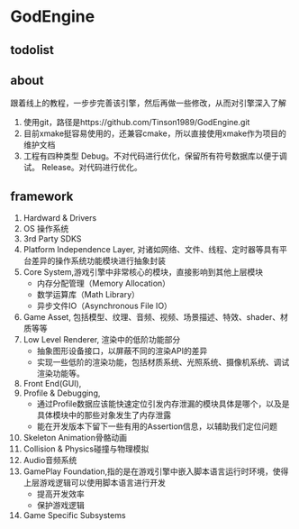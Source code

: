# GodEngine
## todolist


## about
跟着线上的教程，一步步完善该引擎，然后再做一些修改，从而对引擎深入了解
1. 使用git，路径是https://github.com/Tinson1989/GodEngine.git
2. 目前xmake挺容易使用的，还兼容cmake，所以直接使用xmake作为项目的维护文档
3. 工程有四种类型
    Debug。不对代码进行优化，保留所有符号数据库以便于调试。
    Release。对代码进行优化。

## framework
1. Hardward & Drivers
2. OS 操作系统
3. 3rd Party SDKS
4. Platform Independence Layer, 对诸如网络、文件、线程、定时器等具有平台差异的操作系统功能模块进行抽象封装
5. Core System,游戏引擎中非常核心的模块，直接影响到其他上层模块
    - 内存分配管理（Memory Allocation）
    - 数学运算库（Math Library）
    - 异步文件IO（Asynchronous File IO）
6. Game Asset, 包括模型、纹理、音频、视频、场景描述、特效、shader、材质等等
7. Low Level Renderer, 渲染中的低阶功能部分
    - 抽象图形设备接口，以屏蔽不同的渲染API的差异
    - 实现一些低阶的渲染功能，包括材质系统、光照系统、摄像机系统、调试渲染功能等。
8. Front End(GUI), 
9. Profile & Debugging,
    - 通过Profile数据应该能快速定位引发内存泄漏的模块具体是哪个，以及是具体模块中的那些对象发生了内存泄露
    - 能在开发版本下留下一些有用的Assertion信息，以辅助我们定位问题
10. Skeleton Animation骨骼动画
11. Collision & Physics碰撞与物理模拟
12. Audio音频系统
13. GamePlay Foundation,指的是在游戏引擎中嵌入脚本语言运行时环境，使得上层游戏逻辑可以使用脚本语言进行开发
    - 提高开发效率
    - 保护游戏逻辑
14. Game Specific Subsystems
